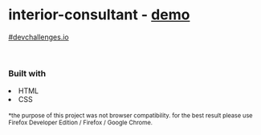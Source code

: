# interior-consultant - <a href="https://dukkevin.github.io/interior-consultant/">demo</a>

<a href="https://devchallenges.io/portfolio/dukkevin">#devchallenges.io</a>

<br>
<h3>Built with</h3>
<li>HTML</li>
<li>CSS</li>

<br>
<sup>*the purpose of this project was not browser compatibility. for the best result please use Firefox Developer Edition / Firefox / Google Chrome.</sup>
